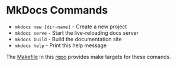 # MkDocs Commands

* `mkdocs new [dir-name]` - Create a new project
* `mkdocs serve` - Start the live-reloading docs server
* `mkdocs build` - Build the documentation site
* `mkdocs help` - Print this help message

The [Makefile](https://github.com/romaicus/mkdocs-demo/blob/master/Makefile) in this [repo](https://github.com/romaicus/mkdocs-demo) provides make targets for these comands.